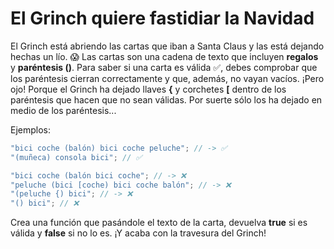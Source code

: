 # El Grinch quiere fastidiar la Navidad

El Grinch está abriendo las cartas que iban a Santa Claus y las está dejando hechas un lío. 😱
Las cartas son una cadena de texto que incluyen **regalos** y **paréntesis ()**.
Para saber si una carta es válida ✅, debes comprobar que los paréntesis cierran correctamente y que, además, no vayan vacíos.
¡Pero ojo! Porque el Grinch ha dejado llaves **{** y corchetes **[** dentro de los paréntesis que hacen que no sean válidas. Por suerte sólo los ha dejado en medio de los paréntesis...

Ejemplos:

```javascript
"bici coche (balón) bici coche peluche"; // -> ✅
"(muñeca) consola bici"; // ✅

"bici coche (balón bici coche"; // -> ❌
"peluche (bici [coche) bici coche balón"; // -> ❌
"(peluche {) bici"; // -> ❌
"() bici"; // ❌
```

Crea una función que pasándole el texto de la carta, devuelva **true** si es válida y **false** si no lo es. ¡Y acaba con la travesura del Grinch!
